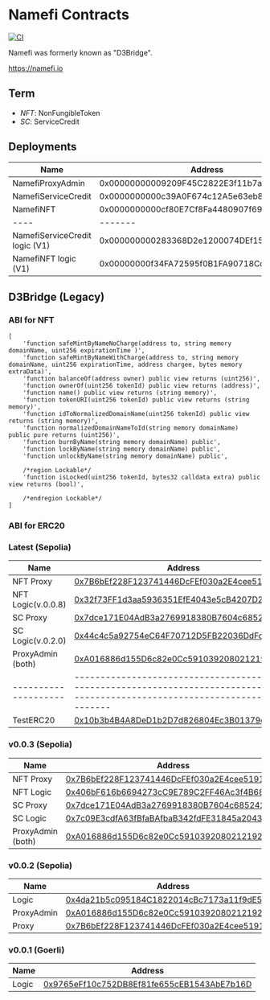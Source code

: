 # Namefi Contracts

[![CI](https://github.com/d3servelabs/namefi-contracts/actions/workflows/ci.yml/badge.svg)](https://github.com/d3servelabs/namefi-contracts/actions/workflows/ci.yml)

Namefi was formerly known as "D3Bridge".

https://namefi.io

## Term
- *NFT*: NonFungibleToken
- *SC*: ServiceCredit
## Deployments

| Name | Address | Chain |
| ---- | ------- | ----- |
| NamefiProxyAdmin | 0x00000000009209F45C2822E3f11b7a73014130F1 | [Sepolia](https://sepolia.etherscan.io/address/0x00000000009209f45c2822e3f11b7a73014130f1) |
| NamefiServiceCredit | 0x0000000000c39A0F674c12A5e63eb8031B550b6f | [Sepolia](https://sepolia.etherscan.io/address/0x0000000000c39A0F674c12A5e63eb8031B550b6f) |
| NamefiNFT | 0x0000000000cf80E7Cf8Fa4480907f692177f8e06 | [Sepolia](https://sepolia.etherscan.io/address/0x0000000000cf80E7Cf8Fa4480907f692177f8e06) |
| ---- | ------- | ----- |
| NamefiServiceCredit logic (V1) | 0x000000000283368D2e1200074DEf151D09B3a04a | [Sepolia](https://sepolia.etherscan.io/address/0x000000000283368D2e1200074DEf151D09B3a04a) |
| NamefiNFT logic (V1) | 0x00000000f34FA72595f0B1FA90718Cdd865D6d44 | [Sepolia](https://sepolia.etherscan.io/address/0x00000000f34FA72595f0B1FA90718Cdd865D6d44) |


## D3Bridge (Legacy)

### ABI for NFT

```
[
    'function safeMintByNameNoCharge(address to, string memory domainName, uint256 expirationTime )',
    'function safeMintByNameWithCharge(address to, string memory domainName, uint256 expirationTime, address chargee, bytes memory extraData)',
    'function balanceOf(address owner) public view returns (uint256)',
    'function ownerOf(uint256 tokenId) public view returns (address)',
    'function name() public view returns (string memory)',
    'function tokenURI(uint256 tokenId) public view returns (string memory)',
    'function idToNormalizedDomainName(uint256 tokenId) public view returns (string memory)',
    'function normalizedDomainNameToId(string memory domainName) public pure returns (uint256)',
    'function burnByName(string memory domainName) public',
    'function lockByName(string memory domainName) public',
    'function unlockByName(string memory domainName) public',

    /*region Lockable*/
    'function isLocked(uint256 tokenId, bytes32 calldata extra) public view returns (bool)',
    
    /*endregion Lockable*/
]
```
### ABI for ERC20

### Latest (Sepolia)

| Name                | Address                                                                                                                            |
| ------------------- | ---------------------------------------------------------------------------------------------------------------------------------- |
| NFT Proxy           | [0x7B6bEf228F123741446DcFEf030a2E4cee519144](https://sepolia.etherscan.io/address/0x7B6bEf228F123741446DcFEf030a2E4cee519144#code) |
| NFT Logic(v.0.0.8)  | [0x32f73FF1d3aa5936351EfE4043e5cB4207D26E5B](https://sepolia.etherscan.io/address/0x32f73FF1d3aa5936351EfE4043e5cB4207D26E5B#code) |
| SC Proxy            | [0x7dce171E04AdB3a2769918380B7604c685242320](https://sepolia.etherscan.io/address/0x7dce171E04AdB3a2769918380B7604c685242320#code) |
| SC Logic(v.0.2.0)   | [0x44c4c5a92754eC64F70712D5FB22036DdFc9a975](https://sepolia.etherscan.io/address/0x44c4c5a92754eC64F70712D5FB22036DdFc9a975#code) |
| ProxyAdmin (both)   | [0xA016886d155D6c82e0Cc59103920802121929F8f](https://sepolia.etherscan.io/address/0xA016886d155D6c82e0Cc59103920802121929F8f#code) |
|-------------------- | ---------------------------------------------------------------------------------------------------------------------------------- |
| TestERC20           | [0x10b3b4B4A8DeD1b2D7d826804Ec3B01379d909DD](https://sepolia.etherscan.io/address/0x10b3b4B4A8DeD1b2D7d826804Ec3B01379d909DD#code) |

### v0.0.3 (Sepolia)

| Name                | Address                                                                                                                            |
| ------------------- | ---------------------------------------------------------------------------------------------------------------------------------- |
| NFT Proxy           | [0x7B6bEf228F123741446DcFEf030a2E4cee519144](https://sepolia.etherscan.io/address/0x7B6bEf228F123741446DcFEf030a2E4cee519144#code) |
| NFT Logic           | [0x406bF616b6694273cC9E789C2FF46Ac3f4B68dF8](https://sepolia.etherscan.io/address/0x406bF616b6694273cC9E789C2FF46Ac3f4B68dF8#code) |
| SC Proxy            | [0x7dce171E04AdB3a2769918380B7604c685242320](https://sepolia.etherscan.io/address/0x7dce171E04AdB3a2769918380B7604c685242320#code) |
| SC Logic            | [0x7c09E3cdfA63fBfaBAfbaB342fdFE31845a20439](https://sepolia.etherscan.io/address/0x7c09E3cdfA63fBfaBAfbaB342fdFE31845a20439#code) |
| ProxyAdmin (both)   | [0xA016886d155D6c82e0Cc59103920802121929F8f](https://sepolia.etherscan.io/address/0xA016886d155D6c82e0Cc59103920802121929F8f#code) |

### v0.0.2 (Sepolia)
| Name       | Address |
| ---------- | ------- |
| Logic      | [0x4da21b5c095184C1822014cBc7173a11f9dE56BA](https://sepolia.etherscan.io/address/0x4da21b5c095184C1822014cBc7173a11f9dE56BA#code) |
| ProxyAdmin | [0xA016886d155D6c82e0Cc59103920802121929F8f](https://sepolia.etherscan.io/address/0xA016886d155D6c82e0Cc59103920802121929F8f#code) |
| Proxy      | [0x7B6bEf228F123741446DcFEf030a2E4cee519144](https://sepolia.etherscan.io/address/0x7B6bEf228F123741446DcFEf030a2E4cee519144#code) |

### v0.0.1 (Goerli)
| Name       | Address |
| ---------- | ------- |
| Logic     | [0x9765eFf10c752DB8Ef81fe655cEB1543AbE7b16D](https://goerli.etherscan.io/address/0x9765eFf10c752DB8Ef81fe655cEB1543AbE7b16D#writeContract) |
